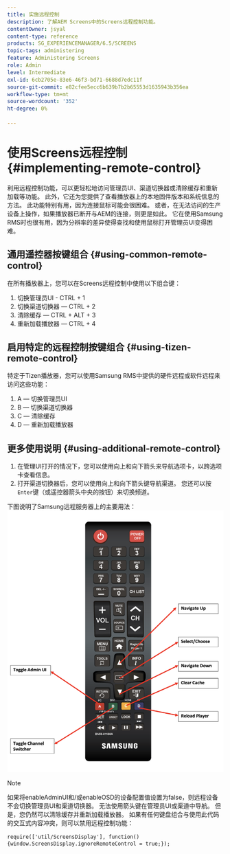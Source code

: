 ```yaml
---
title: 实施远程控制
description: 了解AEM Screens中的Screens远程控制功能。
contentOwner: jsyal
content-type: reference
products: SG_EXPERIENCEMANAGER/6.5/SCREENS
topic-tags: administering
feature: Administering Screens
role: Admin
level: Intermediate
exl-id: 6cb2705e-83e6-46f3-bd71-6688d7edc11f
source-git-commit: e82cfee5ecc6b639b7b2b65553d1635943b356ea
workflow-type: tm+mt
source-wordcount: '352'
ht-degree: 0%

---
```


# 使用Screens远程控制 {#implementing-remote-control}

利用远程控制功能，可以更轻松地访问管理员UI、渠道切换器或清除缓存和重新加载等功能。 此外，它还为您提供了查看播放器上的本地固件版本和系统信息的方法。 此功能特别有用，因为连接鼠标可能会很困难。 或者，在无法访问的生产设备上操作，如果播放器已断开与AEM的连接，则更是如此。 它在使用Samsung RMS时也很有用，因为分辨率的差异使得查找和使用鼠标打开管理员UI变得困难。

## 通用遥控器按键组合 {#using-common-remote-control}

在所有播放器上，您可以在Screens远程控制中使用以下组合键：

1. 切换管理员UI - CTRL + 1
1. 切换渠道切换器 — CTRL + 2
1. 清除缓存 — CTRL + ALT + 3
1. 重新加载播放器 — CTRL + 4

## 启用特定的远程控制按键组合 {#using-tizen-remote-control}

特定于Tizen播放器，您可以使用Samsung RMS中提供的硬件远程或软件远程来访问这些功能：

1. A — 切换管理员UI
1. B — 切换渠道切换器
1. C — 清除缓存
1. D — 重新加载播放器

## 更多使用说明 {#using-additional-remote-control}

1. 在管理UI打开的情况下，您可以使用向上和向下箭头来导航选项卡，以跨选项卡查看信息。
1. 打开渠道切换器后，您可以使用向上和向下箭头键导航渠道。 您还可以按`Enter`键（或遥控器箭头中央的按钮）来切换频道。

下图说明了Samsung远程服务器上的主要用法：
![图像](assets/tizen/remote.png)

>[!NOTE]
>如果将enableAdminUI和/或enableOSD的设备配置值设置为false，则远程设备不会切换管理员UI和渠道切换器。 无法使用箭头键在管理员UI或渠道中导航。 但是，您仍然可以清除缓存并重新加载播放器。 如果有任何键盘组合与使用此代码的交互式内容冲突，则可以禁用远程控制功能：

```
require(['util/ScreensDisplay'], function() {window.ScreensDisplay.ignoreRemoteControl = true;}); 
```
